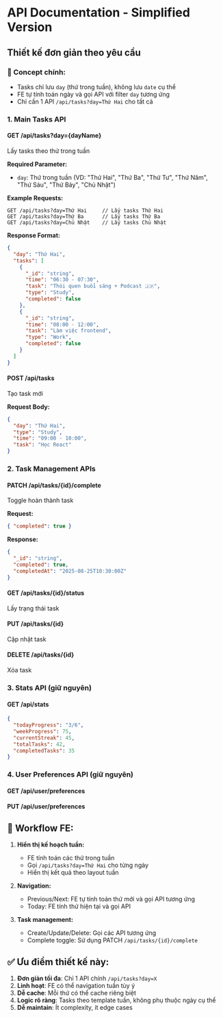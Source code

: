 # API Documentation - Simplified Version

## Thiết kế đơn giản theo yêu cầu

### 🎯 Concept chính:

- Tasks chỉ lưu `day` (thứ trong tuần), không lưu `date` cụ thể
- FE tự tính toán ngày và gọi API với filter `day` tương ứng
- Chỉ cần 1 API `/api/tasks?day=Thứ Hai` cho tất cả

### 1. Main Tasks API

#### GET /api/tasks?day={dayName}

Lấy tasks theo thứ trong tuần

**Required Parameter:**

- `day`: Thứ trong tuần (VD: "Thứ Hai", "Thứ Ba", "Thứ Tư", "Thứ Năm", "Thứ Sáu", "Thứ Bảy", "Chủ Nhật")

**Example Requests:**

```
GET /api/tasks?day=Thứ Hai     // Lấy tasks Thứ Hai
GET /api/tasks?day=Thứ Ba      // Lấy tasks Thứ Ba
GET /api/tasks?day=Chủ Nhật    // Lấy tasks Chủ Nhật
```

**Response Format:**

```json
{
  "day": "Thứ Hai",
  "tasks": [
    {
      "_id": "string",
      "time": "06:30 - 07:30",
      "task": "Thói quen buổi sáng + Podcast 🇯🇵",
      "type": "Study",
      "completed": false
    },
    {
      "_id": "string",
      "time": "08:00 - 12:00",
      "task": "Làm việc frontend",
      "type": "Work",
      "completed": false
    }
  ]
}
```

#### POST /api/tasks

Tạo task mới

**Request Body:**

```json
{
  "day": "Thứ Hai",
  "type": "Study",
  "time": "09:00 - 10:00",
  "task": "Học React"
}
```

### 2. Task Management APIs

#### PATCH /api/tasks/{id}/complete

Toggle hoàn thành task

**Request:**

```json
{ "completed": true }
```

**Response:**

```json
{
  "_id": "string",
  "completed": true,
  "completedAt": "2025-08-25T10:30:00Z"
}
```

#### GET /api/tasks/{id}/status

Lấy trạng thái task

#### PUT /api/tasks/{id}

Cập nhật task

#### DELETE /api/tasks/{id}

Xóa task

### 3. Stats API (giữ nguyên)

#### GET /api/stats

```json
{
  "todayProgress": "3/6",
  "weekProgress": 75,
  "currentStreak": 45,
  "totalTasks": 42,
  "completedTasks": 35
}
```

### 4. User Preferences API (giữ nguyên)

#### GET /api/user/preferences

#### PUT /api/user/preferences

## 🚀 Workflow FE:

1. **Hiển thị kế hoạch tuần:**

   - FE tính toán các thứ trong tuần
   - Gọi `/api/tasks?day=Thứ Hai` cho từng ngày
   - Hiển thị kết quả theo layout tuần

2. **Navigation:**

   - Previous/Next: FE tự tính toán thứ mới và gọi API tương ứng
   - Today: FE tính thứ hiện tại và gọi API

3. **Task management:**
   - Create/Update/Delete: Gọi các API tương ứng
   - Complete toggle: Sử dụng PATCH `/api/tasks/{id}/complete`

## ✅ Ưu điểm thiết kế này:

1. **Đơn giản tối đa**: Chỉ 1 API chính `/api/tasks?day=X`
2. **Linh hoạt**: FE có thể navigation tuần tùy ý
3. **Dễ cache**: Mỗi thứ có thể cache riêng biệt
4. **Logic rõ ràng**: Tasks theo template tuần, không phụ thuộc ngày cụ thể
5. **Dễ maintain**: Ít complexity, ít edge cases
